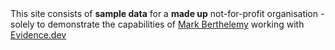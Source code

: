 <Alert status="warning">
This site consists of <strong>sample data</strong> for a <strong>made up</strong> not-for-profit organisation - solely to demonstrate the capabilities of <a href="https://consulting.berthelemy.net" target="_blank">Mark Berthelemy</a> working with <a href="https://evidence.dev" target="_blank">Evidence.dev</a>
</Alert>